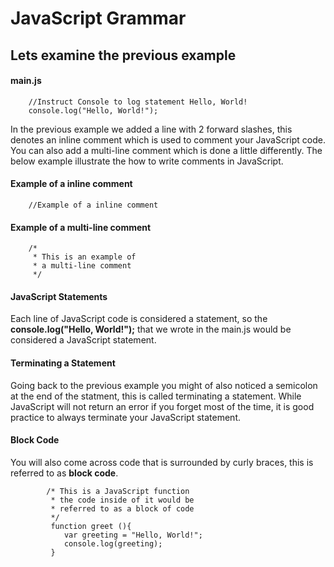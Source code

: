
# JavaScript Grammar 

## Lets examine the previous example

#### main.js
        //Instruct Console to log statement Hello, World!
        console.log("Hello, World!");

In the previous example we added a line with 2 forward slashes, this denotes an inline comment which is used to comment your JavaScript code. You can also add a multi-line comment which is done a little differently. The below example illustrate the how to write comments in JavaScript.

#### Example of a inline comment      
        //Example of a inline comment

#### Example of a multi-line comment        
        /*
         * This is an example of 
         * a multi-line comment
         */

#### JavaScript Statements
Each line of JavaScript code is considered a statement, so the **console.log("Hello, World!");** that we wrote in the main.js would be considered a JavaScript statement.

#### Terminating a Statement         
Going back to the previous example you might of also noticed a semicolon at the end of the statment, this is called terminating a statement. While JavaScript will not return an error if you forget most of the time, it is good practice to always terminate your JavaScript statement.

#### Block Code 
You will also come across code that is surrounded by curly braces, this is referred to as **block code**.
            
            /* This is a JavaScript function 
             * the code inside of it would be
             * referred to as a block of code
             */
             function greet (){
                var greeting = "Hello, World!";
                console.log(greeting);
             }